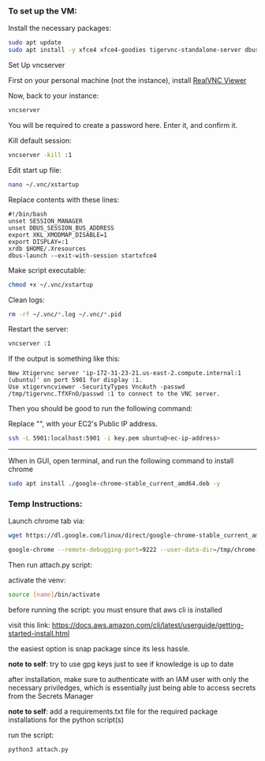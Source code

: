 ### To set up the VM:
Install the necessary packages:
```bash
sudo apt update
sudo apt install -y xfce4 xfce4-goodies tigervnc-standalone-server dbus-x11 xterm x11-xserver-utils
```

Set Up vncserver

First on your personal machine (not the instance), install [RealVNC Viewer](https://www.realvnc.com/en/connect/download/viewer/windows/?lai_vid=VVzDK0Pe0iV4&lai_sr=0-4&lai_sl=l&lai_p=1&lai_na=921110)

Now, back to your instance:

```bash
vncserver
```

You will be required to create a password here. Enter it, and confirm it.

Kill default session:
```bash
vncserver -kill :1
```

Edit start up file:
```bash
nano ~/.vnc/xstartup
```

Replace contents with these lines:
```text
#!/bin/bash
unset SESSION_MANAGER
unset DBUS_SESSION_BUS_ADDRESS
export XKL_XMODMAP_DISABLE=1
export DISPLAY=:1
xrdb $HOME/.Xresources
dbus-launch --exit-with-session startxfce4
```

Make script executable:
```bash
chmod +x ~/.vnc/xstartup
```

Clean logs:
```bash
rm -rf ~/.vnc/*.log ~/.vnc/*.pid
```

Restart the server:
```bash
vncserver :1
```

If the output is something like this:
```output
New Xtigervnc server 'ip-172-31-23-21.us-east-2.compute.internal:1 (ubuntu)' on port 5901 for display :1.
Use xtigervncviewer -SecurityTypes VncAuth -passwd /tmp/tigervnc.TfXFnO/passwd :1 to connect to the VNC server.
```

Then you should be good to run the following command:

Replace "<ec-ip-address>", with your EC2's Public IP address.

```bash
ssh -L 5901:localhost:5901 -i key.pem ubuntu@<ec-ip-address>
```

---
When in GUI, open terminal, and run the following command to install chrome

```bash
sudo apt install ./google-chrome-stable_current_amd64.deb -y
```

### Temp Instructions:
Launch chrome tab via: 

```bash
wget https://dl.google.com/linux/direct/google-chrome-stable_current_amd64.deb
```

```bash
google-chrome --remote-debugging-port=9222 --user-data-dir=/tmp/chrome-debug
```

Then run attach.py script:

activate the venv:
```bash
source [name]/bin/activate
```

before running the script:
you must ensure that aws cli is installed

visit this link: https://docs.aws.amazon.com/cli/latest/userguide/getting-started-install.html

the easiest option is snap package since its less hassle.

**note to self**: try to use gpg keys just to see if knowledge is up to date

after installation, make sure to authenticate with an IAM user with only the necessary priviledges, which is essentially just being able to access secrets from the Secrets Manager

**note to self**: add a requirements.txt file for the required package installations for the python script(s)

run the script:
```bash
python3 attach.py
```